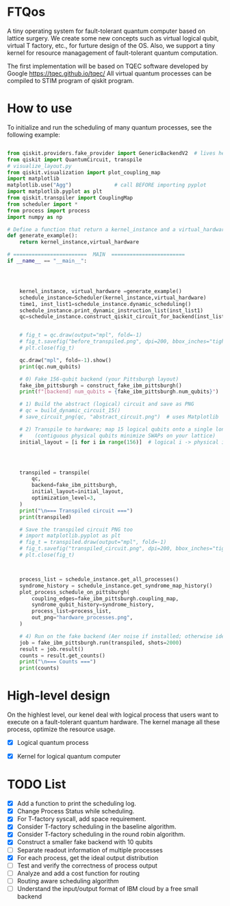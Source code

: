 # FTQos

A tiny operating system for fault-tolerant quantum computer based on lattice surgery. 
We create some new concepts such as virtual logical qubit, virtual T factory, etc., for furture design of the OS.
Also, we support a tiny kernel for resource managagement of fault-tolerant quantum computation.


The first implementation will be based on TQEC software developed by Google https://tqec.github.io/tqec/
All virtual quantum processes can be compiled to STIM program of qiskit program. 



# How to use

To initialize and run the scheduling of many quantum processes, see the following example:


```python

from qiskit.providers.fake_provider import GenericBackendV2  # lives here
from qiskit import QuantumCircuit, transpile
# visualize_layout.py
from qiskit.visualization import plot_coupling_map
import matplotlib
matplotlib.use("Agg")              # call BEFORE importing pyplot
import matplotlib.pyplot as plt
from qiskit.transpiler import CouplingMap
from scheduler import *
from process import process
import numpy as np 

# Define a function that return a kernel_instance and a virtual_hardware
def generate_example():
    return kernel_instance,virtual_hardware

# ========================  MAIN  ========================
if __name__ == "__main__":




    kernel_instance, virtual_hardware =generate_example()
    schedule_instance=Scheduler(kernel_instance,virtual_hardware)
    time1, inst_list1=schedule_instance.dynamic_scheduling()
    schedule_instance.print_dynamic_instruction_list(inst_list1)
    qc=schedule_instance.construct_qiskit_circuit_for_backend(inst_list1)


    # fig_t = qc.draw(output="mpl", fold=-1)
    # fig_t.savefig("before_transpiled.png", dpi=200, bbox_inches="tight")
    # plt.close(fig_t)

    qc.draw("mpl", fold=-1).show()
    print(qc.num_qubits)

    # 0) Fake 156-qubit backend (your Pittsburgh layout)
    fake_ibm_pittsburgh = construct_fake_ibm_pittsburgh()
    print(f"[backend] num_qubits = {fake_ibm_pittsburgh.num_qubits}")

    # 1) Build the abstract (logical) circuit and save as PNG
    # qc = build_dynamic_circuit_15()
    # save_circuit_png(qc, "abstract_circuit.png")  # uses Matplotlib

    # 2) Transpile to hardware; map 15 logical qubits onto a single long row
    #    (contiguous physical qubits minimize SWAPs on your lattice)
    initial_layout = [i for i in range(156)]  # logical i -> physical i




    transpiled = transpile(
        qc,
        backend=fake_ibm_pittsburgh,
        initial_layout=initial_layout,
        optimization_level=3,
    )
    print("\n=== Transpiled circuit ===")
    print(transpiled)

    # Save the transpiled circuit PNG too
    # import matplotlib.pyplot as plt
    # fig_t = transpiled.draw(output="mpl", fold=-1)
    # fig_t.savefig("transpiled_circuit.png", dpi=200, bbox_inches="tight")
    # plt.close(fig_t)



    process_list = schedule_instance.get_all_processes()
    syndrome_history = schedule_instance.get_syndrome_map_history()
    plot_process_schedule_on_pittsburgh(
        coupling_edges=fake_ibm_pittsburgh.coupling_map,
        syndrome_qubit_history=syndrome_history,
        process_list=process_list,
        out_png="hardware_processes.png",
    )

    # 4) Run on the fake backend (Aer noise if installed; otherwise ideal) and print counts
    job = fake_ibm_pittsburgh.run(transpiled, shots=2000)
    result = job.result()
    counts = result.get_counts()
    print("\n=== Counts ===")
    print(counts)

```








# High-level design

On the highlest level, our kenel deal with logical process that users want to execute on a fault-tolerant quantum hardware.
The kernel manage all these process, optimize the resource usage.


- [x] Logical quantum process
- [x] Kernel for logical quantum computer



# TODO List




- [x] Add a function to print the scheduling log.
- [x] Change Process Status while scheduling.
- [x] For T-factory syscall, add space requirement.
- [x] Consider T-factory scheduling in the baseline algorithm.
- [x] Consider T-factory scheduling in the round robin algorithm. 
- [X] Construct a smaller fake backend with 10 qubits
- [ ] Separate readout information of multiple processes
- [X] For each process, get the ideal output distribution
- [ ] Test and verify the correctness of process output
- [ ] Analyze and add a cost function for routing
- [ ] Routing aware scheduling algorithm
- [ ] Understand the input/output format of IBM cloud by a free small backend
